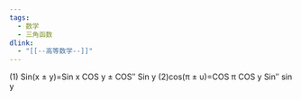 ```yaml
---
tags:
  - 数学
  - 三角函数
dlink:
  - "[[--高等数学--]]"
---
```

(1) Sin(x ± y)=Sin x  COS y ± COS″ Sin y 
(2)cos(π ± υ)=COS π COS y Sin″ sin y